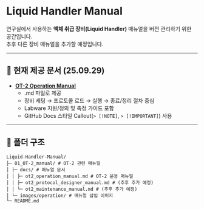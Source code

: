 # Liquid Handler Manual

연구실에서 사용하는 **액체 취급 장비(Liquid Handler)** 매뉴얼을 버전 관리하기 위한 공간입니다.  
추후 다른 장비 매뉴얼을 추가할 예정입니다.

---

## 📑 현재 제공 문서 (25.09.29)
- **[OT-2 Operation Manual](docs/ot2_operation_manual.md)**
  - .md 파일로 제공
  - 장비 세팅 → 프로토콜 로드 → 실행 → 종료/정리 절차 중심
  - Labware 지원/정의 및 측정 가이드 포함
  - GitHub Docs 스타일 Callout(`> [!NOTE]`, `> [!IMPORTANT]`) 사용

---

## 📂 폴더 구조
``` 
Liquid-Handler-Manual/
├─ 01_OT-2_manual/ # OT-2 관련 매뉴얼
│ ├─ docs/ # 매뉴얼 문서
│ │ ├─ ot2_operation_manual.md # OT-2 운용 매뉴얼
│ │ ├─ ot2_protocol_designer_manual.md # (추후 추가 예정)
│ │ └─ ot2_maintenance_manual.md # (추후 추가 예정)
│ └─ images/operation/ # 매뉴얼 삽입 이미지
└─ README.md 
```